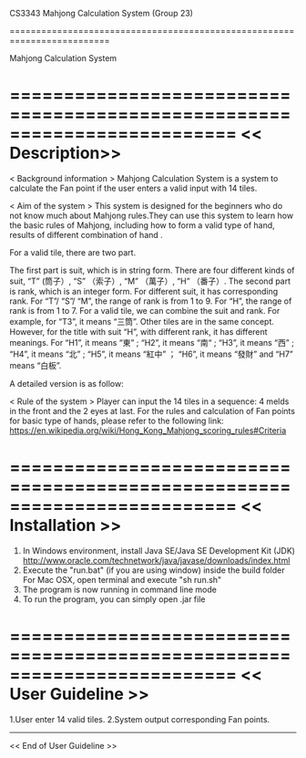 CS3343 Mahjong Calculation System (Group 23)

=========================================================================

Mahjong Calculation System

=========================================================================
<< Description>>
=========================================================================

< Background information > 
Mahjong Calculation System is a system to calculate the Fan point if the user enters a valid input with 14 tiles.


< Aim of the system >
This system is designed for the beginners who do not know much about Mahjong rules.They can use this system to learn how the basic rules of Mahjong, including how to form a valid type of hand, results of different combination of hand .


<Using the system>
For a valid tile, there are two part. 

The first part is suit, which is in string form. There are four different kinds of suit, “T” (筒子）, “S” （索子）, “M” （萬子）, “H” （番子）.
The second part is rank, which is an integer form. For different suit, it has corresponding rank. For “T”/ “S”/ “M”, the range of rank is from 1 to 9. For “H”, the range of rank is from 1 to 7. 
For a valid tile, we can combine the suit and rank. For example, for “T3”, it means “三筒”. Other tiles are in the same concept. However, for the title with suit “H”, with different rank, it has different meanings. For “H1”, it means “東” ; “H2”, it means “南“ ; “H3”, it means “西” ; “H4”, it means “北” ; “H5”, it means “紅中” ； “H6”, it means “發財” and “H7” means “白板”.

A detailed version is as follow:


< Rule of the system >
Player can input the 14 tiles in a sequence: 4 melds in the front and the 2 eyes at last.
For the rules and calculation of Fan points for basic type of hands, please refer to the following link:
https://en.wikipedia.org/wiki/Hong_Kong_Mahjong_scoring_rules#Criteria

=========================================================================
<< Installation >>
=========================================================================

1. In Windows environment, install Java SE/Java SE Development Kit (JDK)
http://www.oracle.com/technetwork/java/javase/downloads/index.html
2. Execute the "run.bat" (if you are using window) inside the build folder
For Mac OSX, open terminal and execute "sh run.sh"
3. The program is now running in command line mode
4. To run the program, you can simply open .jar file

=========================================================================
<< User Guideline >>
=========================================================================
1.User enter 14 valid tiles.
2.System output corresponding Fan points.


-----------------------------------------------------------------------
<< End of User Guideline >>




